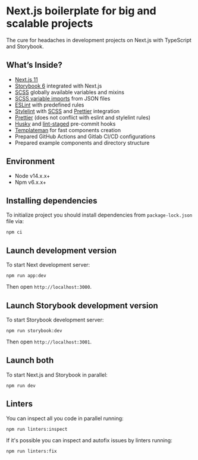 # Next.js boilerplate for big and scalable projects

The cure for headaches in development projects on Next.js with TypeScript and Storybook.

## What’s Inside?

- [Next.js 11](https://nextjs.org/)
- [Storybook 6](https://storybook.js.org/) integrated with Next.js
- [SCSS](https://sass-lang.com/documentation) globally available variables and mixins
- [SCSS variable imports](https://github.com/pmowrer/node-sass-json-importer) from JSON files
- [ESLint](https://eslint.org/) with predefined rules
- [Stylelint](https://stylelint.io/user-guide) with [SCSS](https://www.npmjs.com/package/stylelint-scss) and [Prettier](https://www.npmjs.com/package/stylelint-prettier) integration
- [Prettier](https://prettier.io/) (does not conflict with eslint and stylelint rules)
- [Husky](https://github.com/typicode/husky) and [lint-staged](https://github.com/okonet/lint-staged) pre-commit hooks
- [Templateman](https://github.com/adlite/templateman) for fast components creation
- Prepared GitHub Actions and Gitlab CI/CD configurations
- Prepared example components and directory structure

## Environment

- Node v14.x.x+
- Npm v6.x.x+

## Installing dependencies

To initialize project you should install dependencies from `package-lock.json` file via:

```
npm ci
```

## Launch development version

To start Next development server:

```
npm run app:dev
```

Then open `http://localhost:3000`.

## Launch Storybook development version

To start Storybook development server:

```
npm run storybook:dev
```

Then open `http://localhost:3001`.

## Launch both

To start Next.js and Storybook in parallel:

```
npm run dev
```

## Linters

You can inspect all you code in parallel running:

```
npm run linters:inspect
```

If it's possible you can inspect and autofix issues by linters running:

```
npm run linters:fix
```
